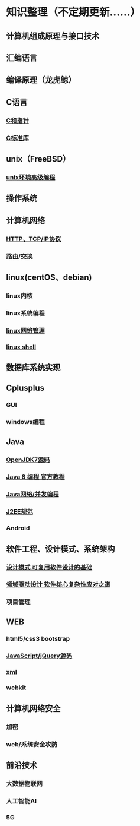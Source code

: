 # 知识整理（不定期更新......）

## 计算机组成原理与接口技术
## 汇编语言
## 编译原理（龙虎鲸）
## C语言
### [C和指针]()
### [C标准库]()
## unix（FreeBSD）
### [unix环境高级编程]()
## 操作系统
## 计算机网络
### [HTTP、TCP/IP协议]()
### 路由/交换
## linux(centOS、debian)
### linux内核
### linux系统编程
### [linux网络管理]()
### [linux shell]()
## 数据库系统实现

## Cplusplus
### GUI
### windows编程

## Java
### [OpenJDK7源码](https://pan.baidu.com/s/1DbSkqtgrlOaXqV65o3KT5w "am8f")  
### [Java 8 编程 官方教程]()
### [Java网络/并发编程]()
### [J2EE规范]()
### Android

## 软件工程、设计模式、系统架构
### [设计模式 可复用软件设计的基础]()
### [领域驱动设计 软件核心复杂性应对之道]()
### 项目管理

## WEB
### html5/css3 bootstrap
### [JavaScript/jQuery源码]()
### [xml]()
### webkit

## 计算机网络安全
### 加密
### web/系统安全攻防

## 前沿技术
### 大数据物联网
### 人工智能AI
### 5G